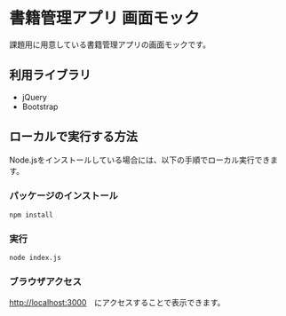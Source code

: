 # 書籍管理アプリ 画面モック

課題用に用意している書籍管理アプリの画面モックです。

## 利用ライブラリ

- jQuery
- Bootstrap

## ローカルで実行する方法

Node.jsをインストールしている場合には、以下の手順でローカル実行できます。

### パッケージのインストール

```shell
npm install
```

### 実行

```shell
node index.js
```

### ブラウザアクセス

[http://localhost:3000](http://localhost:3000)　にアクセスすることで表示できます。